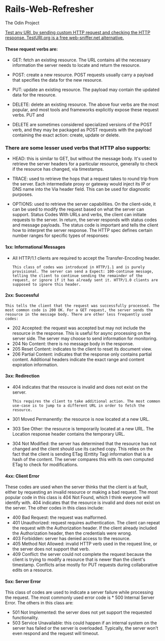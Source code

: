 # Rails-Web-Refresher
The Odin Project

[Test any URI, by sending custom HTTP request and checking the HTTP response. TestURI.org is a free web-sniffer.net alternative.](http://testuri.org/sniffer)


#### These request verbs are:

* GET: fetch an existing resource. The URL contains all the necessary information the server 
needs to locate and return the resource.

* POST: create a new resource. POST requests usually carry a payload that specifies the data for the new resource.

* PUT: update an existing resource. The payload may contain the updated data for the resource.

* DELETE: delete an existing resource.
The above four verbs are the most popular, and most tools and frameworks explicitly expose these request verbs. PUT and 
* DELETE are sometimes considered specialized versions of the POST verb, and they may be packaged as POST requests with the payload containing the exact action: create, update or delete.

### There are some lesser used verbs that HTTP also supports:

* HEAD: this is similar to GET, but without the message body. It's used to retrieve the server headers for a particular resource, generally to check if the resource has changed, via timestamps.

* TRACE: used to retrieve the hops that a request takes to round trip from the server. Each intermediate proxy or gateway would inject its IP or DNS name into the Via header field. This can be used for diagnostic purposes.

* OPTIONS: used to retrieve the server capabilities. On the client-side, it can be used to modify the request based on what the server can support.
Status Codes
With URLs and verbs, the client can initiate requests to the server. In return, the server responds with status codes and message payloads. The status code is important and tells the client how to interpret the server response. The HTTP spec defines certain number ranges for specific types of responses:

#### 1xx: Informational Messages
-   All HTTP/1.1 clients are required to accept the Transfer-Encoding header.

        This class of codes was introduced in HTTP/1.1 and is purely provisional. The server can send a Expect: 100-continue message, telling the client to continue sending the remainder of the request, or ignore if it has already sent it. HTTP/1.0 clients are supposed to ignore this header.

#### 2xx: Successful
    This tells the client that the request was successfully processed. The most common code is 200 OK. For a GET request, the server sends the resource in the message body. There are other less frequently used codes:

* 202 Accepted: the request was accepted but may not include the resource in the response. This is useful for async processing on the server side. The server may choose to send information for monitoring.
* 204 No Content: there is no message body in the response.
* 205 Reset Content: indicates to the client to reset its document view.
* 206 Partial Content: indicates that the response only contains partial content. Additional headers indicate the exact range and content expiration information.

#### 3xx: Redirection
* 404 indicates that the resource is invalid and does not exist on the server.

      This requires the client to take additional action. The most common use-case is to jump to a different URL in order to fetch the resource.

* 301 Moved Permanently: the resource is now located at a new URL.
* 303 See Other: the resource is temporarily located at a new URL. The Location response header contains the temporary URL.
* 304 Not Modified: the server has determined that the resource has not changed and the client should use its cached copy. This relies on the fact that the client is sending ETag (Enttity Tag) information that is a hash of the content. The server compares this with its own computed ETag to check for modifications.

#### 4xx: Client Error
These codes are used when the server thinks that the client is at fault, either by requesting an invalid resource or making a bad request. The most popular code in this class is 404 Not Found, which I think everyone will identify with. 404 indicates that the resource is invalid and does not exist on the server. The other codes in this class include:

* 400 Bad Request: the request was malformed.
* 401 Unauthorized: request requires authentication. The client can repeat the request with the Authorization header. If the client already included the Authorization header, then the credentials were wrong.
* 403 Forbidden: server has denied access to the resource.
* 405 Method Not Allowed: invalid HTTP verb used in the request line, or the server does not support that verb.
* 409 Conflict: the server could not complete the request because the client is trying to modify a resource that is newer than the client's timestamp. Conflicts arise mostly for PUT requests during collaborative edits on a resource.

#### 5xx: Server Error
This class of codes are used to indicate a server failure while processing the request. The most commonly used error code is * 500 Internal Server Error. The others in this class are:

* 501 Not Implemented: the server does not yet support the requested functionality.
* 503 Service Unavailable: this could happen if an internal system on the server has failed or the server is overloaded. Typically, the server won't even respond and the request will timeout.
